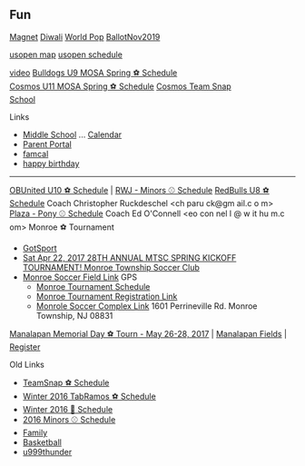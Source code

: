 ## Fun

[Magnet](https://drive.google.com/file/d/1fLQ8mpH-MRNgYoPvo86bvrdRxlndfvL0/view)
[Diwali](https://flic.kr/p/2htH5PG)
[World Pop](https://www.worldometers.info/world-population/)
[BallotNov2019](https://drive.google.com/file/d/1hA-8h9sGRcSxoJs4Yxw7kbioCeQmcbBd/view?usp=sharing)


[usopen map](https://www.roadto45tennis.com/wp-content/uploads/2019/06/US-Open-Grounds-Map-2019-1024x758.png)
[usopen schedule](https://www.usopen.org/en_US/scores/schedule/index.html?promo=subnav)


[video](https://photos.app.goo.gl/BKAuYaVFrVwMNqa26)
[Bulldogs U9 MOSA Spring ⚽ Schedule ](http://events.gotsport.com/events/schedule.aspx?EventID=64698&GroupID=709678&Gender=Boys&Age=9)<br>
[Cosmos U11 MOSA Spring ⚽ Schedule](http://events.gotsport.com/events/schedule.aspx?eventid=64698&FieldID=0&applicationID=4471634&action=Go) 
[Cosmos Team Snap](https://go.teamsnap.com/1147266/schedule?mode=calendar)<br>
[School](./school)


Links
 * [Middle School](http://csmsathletics.org) ... [Calendar](http://csmsathletics.org/main/calendar)
 * [Parent Portal](https://www.fridayparentportal.com/oldbridge)
 * [famcal](https://calendar.google.com/calendar/embed?src=l2499ue23v93o3ofsjd9vl3m6c%40group.calendar.google.com&ctz=America/New_York)
 * [happy birthday](https://www.youtube.com/watch?v=O5VW6LijI2g)

- - - -

[OBUnited U10 ⚽ Schedule](https://events.gotsport.com/events/schedule.aspx?eventid=57830&FieldID=0&applicationID=3875480&action=Go) 
| [RWJ - Minors ⚾ Schedule](http://leaguelineup.com/schedules.asp?url=obll&sid=552762421&divisionid=594495&teamid=6015413)
[RedBulls U8 ⚽ Schedule](http://www.obsl.com/teams/87115209/87469407-87115278/TEAM.html) Coach Christopher Ruckdeschel <ch paru ck@gm ail.c o m>  
[Plaza - Pony ⚾ Schedule](http://leaguelineup.com/schedules.asp?url=obll&sid=552762421&divisionid=594496&teamid=6015221) Coach Ed O'Connell <eo con nel l @ w it hu m.c om>
 Monroe ⚽ Tournament 
  * [GotSport](https://www.gotsport.com/asp/teams/Default.asp)
  * [Sat Apr 22, 2017 28TH ANNUAL MTSC SPRING KICKOFF TOURNAMENT!
Monroe Township Soccer Club](http://www.monroesoccer.com/spring-tournament)
  * [Monroe Soccer Field Link](http://www.monroesoccer.com/spring-tournament/tournament-field-maps) GPS 
    * [Monroe Tournament Schedule](http://events.gotsport.com/events/Default.aspx?eventid=58345)
    * [Monroe Tournament Registration Link](https://events.gotsport.com/forms/app/Default.aspx?eventid=58345)
    * [Monrole Soccer Complex Link](http://www.monroesoccer.com/spring-tournament/tournament-field-directions) 1601 Perrineville Rd. Monroe Township, NJ 08831

[Manalapan Memorial Day ⚽ Tourn - May 26-28, 2017](http://www.manalapansoccerclub.com/Default.aspx?tabid=554003) | [Manalapan Fields](http://www.manalapansoccerclub.com/Default.aspx?tabid=865289) | [Register](https://www.gotsport.com/forms/app/?eventid=57981)
   
Old Links
 * [TeamSnap ⚽ Schedule](https://go.teamsnap.com/2049296/schedule?mode=calendar) 
 * [Winter 2016 TabRamos ⚽ Schedule](http://www.tabramossportscenter.com/schedules-standings/)
 * [Winter 2016 🏀 Schedule](https://profile.leaguetoolbox.com/site/ClientProfile/section/schedule)
 * [2016 Minors ⚾ Schedule](http://www.leaguelineup.com/schedules.asp?url=obll&sid=222711721&divisionid=594495)
 * [Family](https://calendar.google.com/calendar/embed?src=l2499ue23v93o3ofsjd9vl3m6c%40group.calendar.google.com&ctz=America/New_York)
 * [Basketball](https://profile.leaguetoolbox.com/site/ClientProfile/)
 * [u999thunder](http://home.gotsoccer.com/rankings/team.aspx?TeamID=1031787&History=yes&compact=mysearch.avg.com/tab?cid={7E132497-EA0E-4894-ABC9-A043643C3FDA})


